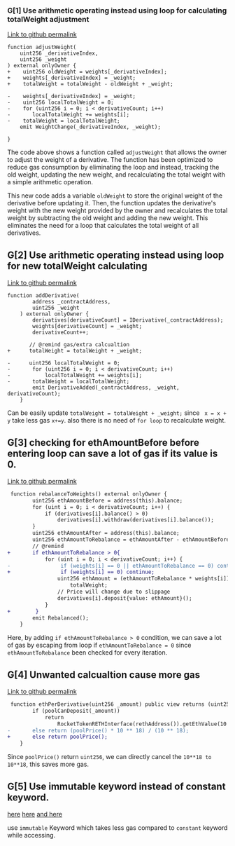 ### G[1] Use arithmetic operating instead using loop for calculating totalWeight adjustment 
[Link to github permalink](https://github.com/code-423n4/2023-03-asymmetry/blob/main/contracts/SafEth/SafEth.sol#L165-L175)
```
function adjustWeight(
    uint256 _derivativeIndex,
    uint256 _weight
) external onlyOwner {
+    uint256 oldWeight = weights[_derivativeIndex];
+    weights[_derivativeIndex] = _weight;
+    totalWeight = totalWeight - oldWeight + _weight;

-    weights[_derivativeIndex] = _weight;
-    uint256 localTotalWeight = 0;
-    for (uint256 i = 0; i < derivativeCount; i++)
-       localTotalWeight += weights[i];
-    totalWeight = localTotalWeight;
    emit WeightChange(_derivativeIndex, _weight);

}
```

The code above shows a function called `adjustWeight` that allows the owner to adjust the weight of a derivative. The function has been optimized to reduce gas consumption by eliminating the loop and instead, tracking the old weight, updating the new weight, and recalculating the total weight with a simple arithmetic operation.

This new code adds a variable `oldWeight` to store the original weight of the derivative before updating it. Then, the function updates the derivative's weight with the new weight provided by the owner and recalculates the total weight by subtracting the old weight and adding the new weight. This eliminates the need for a loop that calculates the total weight of all derivatives.

## G[2] Use arithmetic operating instead using loop for new totalWeight calculating
[Link to github permalink](https://github.com/code-423n4/2023-03-asymmetry/blob/44b5cd94ebedc187a08884a7f685e950e987261c/contracts/SafEth/SafEth.sol#L182-L195)
```
function addDerivative(
        address _contractAddress,
        uint256 _weight
    ) external onlyOwner {
        derivatives[derivativeCount] = IDerivative(_contractAddress);
        weights[derivativeCount] = _weight;
        derivativeCount++;

       // @remind gas/extra calcualtion
+      totalWeight = totalWeight + _weight;

-      uint256 localTotalWeight = 0;
-       for (uint256 i = 0; i < derivativeCount; i++)
-           localTotalWeight += weights[i];
-       totalWeight = localTotalWeight;
        emit DerivativeAdded(_contractAddress, _weight, derivativeCount);
    }
```
Can be easily update `totalWeight = totalWeight + _weight;` since ` x = x + y` take less gas `x+=y`.
also there is no need of `for loop` to recalculate weight.

## G[3] checking for ethAmountBefore before entering loop can save a lot of gas if its value is 0.
[Link to github permalink](https://github.com/code-423n4/2023-03-asymmetry/blob/main/contracts/SafEth/SafEth.sol#L138-L155)
```diff
 function rebalanceToWeights() external onlyOwner {
        uint256 ethAmountBefore = address(this).balance;
        for (uint i = 0; i < derivativeCount; i++) {
            if (derivatives[i].balance() > 0)
                derivatives[i].withdraw(derivatives[i].balance());
        }
        uint256 ethAmountAfter = address(this).balance;
        uint256 ethAmountToRebalance = ethAmountAfter - ethAmountBefore;
        // @remind
+       if ethAmountToRebalance > 0{
            for (uint i = 0; i < derivativeCount; i++) {
-                if (weights[i] == 0 || ethAmountToRebalance == 0) continue;
+                if (weights[i] == 0) continue;
                uint256 ethAmount = (ethAmountToRebalance * weights[i]) /
                    totalWeight;
                // Price will change due to slippage
                derivatives[i].deposit{value: ethAmount}();
            }
+        }
        emit Rebalanced();
    }
```
Here, by adding `if ethAmountToRebalance > 0` condition, we can save a lot of gas by escaping from loop if `ethAmountToRebalance = 0` since `ethAmountToRebalance` been checked for every iteration.

## G[4] Unwanted calcualtion cause more gas
[Link to github permalink](https://github.com/code-423n4/2023-03-asymmetry/blob/44b5cd94ebedc187a08884a7f685e950e987261c/contracts/SafEth/derivatives/Reth.sol#L211-L216)
```diff
 function ethPerDerivative(uint256 _amount) public view returns (uint256) {
        if (poolCanDeposit(_amount))
            return
                RocketTokenRETHInterface(rethAddress()).getEthValue(10 ** 18);
-       else return (poolPrice() * 10 ** 18) / (10 ** 18);
+       else return poolPrice();
    }
```
Since `poolPrice()` return `uint256`, we can directly cancel the `10**18 to 10**18`, this saves more gas.

## G[5] Use immutable keyword instead of constant keyword.
[here](https://github.com/code-423n4/2023-03-asymmetry/blob/44b5cd94ebedc187a08884a7f685e950e987261c/contracts/SafEth/derivatives/Reth.sol#L20-L27)
[here](https://github.com/code-423n4/2023-03-asymmetry/blob/44b5cd94ebedc187a08884a7f685e950e987261c/contracts/SafEth/derivatives/SfrxEth.sol#L14-L21)
[and here](https://github.com/code-423n4/2023-03-asymmetry/blob/44b5cd94ebedc187a08884a7f685e950e987261c/contracts/SafEth/derivatives/WstEth.sol#L13-L18)

use `immutable` Keyword which takes less gas compared to `constant` keyword while accessing.

